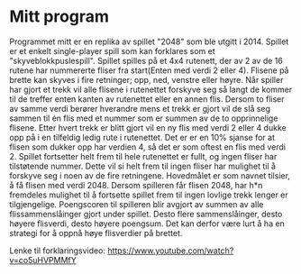 # Mitt program

Programmet mitt er en replika av spillet "2048" som ble utgitt i 2014.
Spillet er et enkelt single-player spill som kan forklares som et "skyveblokkpuslespill".
Spillet spilles på et 4x4 rutenett, der av 2 av de 16 rutene har nummererte fliser fra start(Enten med verdi 2 eller 4).
Flisene på brette kan skyves i fire retninger; opp, ned, venstre eller høyre. Når spiller har gjort et trekk vil alle flisene i rutenettet forskyve seg så langt de kommer til de treffer enten kanten av rutenettet eller en annen flis.
Dersom to fliser av samme verdi berører hverandre mens et trekk er gjort vil de slå seg sammen til én flis med et nummer som er summen av de to opprinnelige flisene.
Etter hvert trekk er blitt gjort vil en ny flis med verdi 2 eller 4 dukke opp på i en tilfeldig ledig rute i rutenettet. Det er er en 10% sjanse for at flisen som dukker opp har verdien 4, så det er som oftest en flis med verdi 2.
Spillet fortsetter helt frem til hele rutenettet er fullt, og ingen fliser har tilstøtende nummer. Dette vil si helt frem til ingen fliser har mulighet til å forskyve seg i noen av de fire retningene.
Hovedmålet er som navnet tilsier, å få flisen med verdi 2048. Dersom spilleren får flisen 2048, har h*n fremdeles mulighet til å fortsette spillet frem til ingen lovlige trekk lenger er tilgjengelige.
Poengscoren til spilleren blir avgjort av summen av alle flissammenslåinger gjort under spillet. Desto flere sammenslåinger, desto høyere flisverdi, desto høyere poengsum. Det kan derfor være lurt å ha en strategi for å oppnå høye flisverdier på brettet.


Lenke til forklaringsvideo: https://www.youtube.com/watch?v=co5uHVPMMfY
